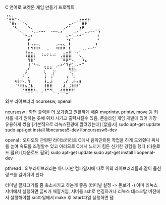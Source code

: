 C 언어로 포켓몬 게임 만들기 프로젝트 

⠸⣷⣦⠤⡀⠀⠀⠀⠀⠀⠀⠀⠀⠀⠀⠀⠀⠀⠀⠀⠀⠀⠀⢀⣀⣠⣤⠀⠀⠀
⠀⠙⣿⡄⠈⠑⢄⠀⠀⠀⠀⠀⠀⠀⠀⠀⠀⠀⠀⠀⣀⠔⠊⠉⣿⡿⠁⠀⠀⠀
⠀⠀⠈⠣⡀⠀⠀⠑⢄⠀⠀⠀⠀⠀⠀⠀⠀⠀⡠⠊⠁⠀⠀⣰⠟⠀⠀⠀⣀⣀
⠀⠀⠀⠀⠈⠢⣄⠀⡈⠒⠊⠉⠁⠀⠈⠉⠑⠚⠀⠀⣀⠔⢊⣠⠤⠒⠊⠉⠀⡜
⠀⠀⠀⠀⠀⠀⠀⡽⠁⠀⠀⠀⠀⠀⠀⠀⠀⠀⠀⠩⡔⠊⠁⠀⠀⠀⠀⠀⠀⠇
⠀⠀⠀⠀⠀⠀⠀⡇⢠⡤⢄⠀⠀⠀⠀⠀⡠⢤⣄⠀⡇⠀⠀⠀⠀⠀⠀⠀⢰⠀
⠀⠀⠀⠀⠀⠀⢀⠇⠹⠿⠟⠀⠀⠤⠀⠀⠻⠿⠟⠀⣇⠀⠀⡀⠠⠄⠒⠊⠁⠀
⠀⠀⠀⠀⠀⠀⢸⣿⣿⡆⠀⠰⠤⠖⠦⠴⠀⢀⣶⣿⣿⠀⠙⢄⠀⠀⠀⠀⠀⠀
⠀⠀⠀⠀⠀⠀⠀⢻⣿⠃⠀⠀⠀⠀⠀⠀⠀⠈⠿⡿⠛⢄⠀⠀⠱⣄⠀⠀⠀⠀
⠀⠀⠀⠀⠀⠀⠀⢸⠈⠓⠦⠀⣀⣀⣀⠀⡠⠴⠊⠹⡞⣁⠤⠒⠉⠀⠀⠀⠀⠀
⠀⠀⠀⠀⠀⠀⣠⠃⠀⠀⠀⠀⡌⠉⠉⡤⠀⠀⠀⠀⢻⠿⠆⠀⠀⠀⠀⠀⠀⠀
⠀⠀⠀⠀⠀⠰⠁⡀⠀⠀⠀⠀⢸⠀⢰⠃⠀⠀⠀⢠⠀⢣⠀⠀⠀⠀⠀⠀⠀⠀
⠀⠀⠀⢶⣗⠧⡀⢳⠀⠀⠀⠀⢸⣀⣸⠀⠀⠀⢀⡜⠀⣸⢤⣶⠀⠀⠀⠀⠀⠀
⠀⠀⠀⠈⠻⣿⣦⣈⣧⡀⠀⠀⢸⣿⣿⠀⠀⢀⣼⡀⣨⣿⡿⠁⠀⠀⠀⠀⠀⠀
⠀⠀⠀⠀⠀⠈⠻⠿⠿⠓⠄⠤⠘⠉⠙⠤⢀⠾⠿⣿⠟⠋

외부 라이브러리 ncursesw, openal 

ncursesw : 화면 출력을 더 보기좋고 원활하게 해줌 mvprintw, printw, move 등 
커서를 내가 원하는 곳에 위치 시키고 출력시킬수 있음, 콘솔라인 게임 개발에 있어 가장 유용하게 썼음 
[기본적으로 리눅스환경에 깔려있는데]
[없을시]
sudo apt-get update
sudo apt-get install libncurses5-dev libncursesw5-dev

openal : 오디오와 관련된 라이브러리로 C에서 음악관련된 작업을 하게 도와줬다 피치를 높여 속도를 조절할수 있고 
여러므로 C에서 느끼기 힘든 신기한 경험을 했다 (다운로드 필요)
[다운로드 필요]
sudo apt-get update
sudo apt-get install libopenal-dev

pthread : 외부라이브러리는 아니지만 컴파일시에 따로 위의 라이브러리들과 같이 옵션 링크를 걸어줘야 한다

터미널 글자크기를 좀 축소시키고 하는게 좋음 (터미널 설정 -> 돋보기 -)
아마 리눅스서버에서 실행하면 글씨가 깨질거임, 서버를 ssh로 연결하거나 리눅스 데스크탑 버전에서 실행해야함 
src파일에서 make 후 tstart파일 실행하면 됌 
